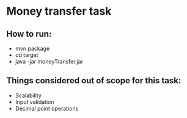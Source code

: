 # Money transfer task

## How to run:
- mvn package
- cd target
- java -jar moneyTransfer.jar

## Things considered out of scope for this task: 
- Scalability
- Input validation
- Decimal point operations
